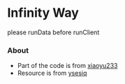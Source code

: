 
Infinity Way
=======

please runData before runClient

### About
* Part of the code is from [xiaoyu233](https://github.com/XiaoYuOvO)
* Resource is from [ysesiq](https://github.com/ysesiq)